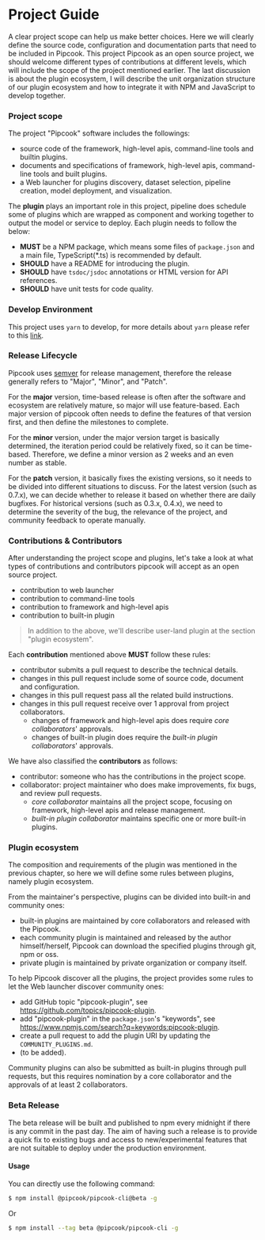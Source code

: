 # Project Guide

A clear project scope can help us make better choices. Here we will clearly define the source code, configuration and documentation parts that need to be included in Pipcook. This project Pipcook as an open source project, we should welcome different types of contributions at different levels, which will include the scope of the project mentioned earlier. The last discussion is about the plugin ecosystem, I will describe the unit organization structure of our plugin ecosystem and how to integrate it with NPM and JavaScript to develop together.

### Project scope

The project "Pipcook" software includes the followings:

- source code of the framework, high-level apis, command-line tools and builtin plugins.
- documents and specifications of framework, high-level apis, command-line tools and built plugins.
- a Web launcher for plugins discovery, dataset selection, pipeline creation, model deployment, and visualization.

The **plugin** plays an important role in this project, pipeline does schedule some of plugins which are wrapped as component and working together to output the model or service to deploy. Each plugin needs to follow the below:

- **MUST** be a NPM package, which means some files of `package.json` and a main file, TypeScript(*.ts) is recommended by default.
- **SHOULD** have a README for introducing the plugin.
- **SHOULD** have `tsdoc/jsdoc` annotations or HTML version for API references.
- **SHOULD** have unit tests for code quality.

### Develop Environment 

This project uses `yarn` to develop, for more details about `yarn` please refer to this [link](https://yarnpkg.com/).

### Release Lifecycle

Pipcook uses [semver][] for release management, therefore the release generally refers to "Major", "Minor", and "Patch".

For the **major** version, time-based release is often after the software and ecosystem are relatively mature, so major will use feature-based. Each major version of pipcook often needs to define the features of that version first, and then define the milestones to complete.

For the **minor** version, under the major version target is basically determined, the iteration period could be relatively fixed, so it can be time-based. Therefore, we define a minor version as 2 weeks and an even number as stable.

For the **patch** version, it basically fixes the existing versions, so it needs to be divided into different situations to discuss. For the latest version (such as 0.7.x), we can decide whether to release it based on whether there are daily bugfixes. For historical versions (such as 0.3.x, 0.4.x), we need to determine the severity of the bug, the relevance of the project, and community feedback to operate manually.

### Contributions & Contributors

After understanding the project scope and plugins, let's take a look at what types of contributions and contributors pipcook will accept as an open source project.

- contribution to web launcher
- contribution to command-line tools
- contribution to framework and high-level apis
- contribution to built-in plugin

> In addition to the above, we'll describe user-land plugin at the section "plugin ecosystem".

Each **contribution** mentioned above **MUST** follow these rules:

- contributor submits a pull request to describe the technical details.
- changes in this pull request include some of source code, document and configuration.
- changes in this pull request pass all the related build instructions.
- changes in this pull request receive over 1 approval from project collaborators.
  - changes of framework and high-level apis does require *core collaborators*' approvals.
  - changes of built-in plugin does require the *built-in plugin collaborators*' approvals.

We have also classified the **contributors** as follows:

- contributor: someone who has the contributions in the project scope.
- collaborator: project maintainer who does make improvements, fix bugs, and review pull requests.
  - *core collaborator* maintains all the project scope, focusing on framework, high-level apis and release management.
  - *built-in plugin collaborator* maintains specific one or more built-in plugins.

### Plugin ecosystem

The composition and requirements of the plugin was mentioned in the previous chapter, so here we will define some rules between plugins, namely plugin ecosystem.

From the maintainer's perspective, plugins can be divided into built-in and community ones:

- built-in plugins are maintained by core collaborators and released with the Pipcook.
- each community plugin is maintained and released by the author himself/herself, Pipcook can download the specified plugins through git, npm or oss.
- private plugin is maintained by private organization or company itself.

To help Pipcook discover all the plugins, the project provides some rules to let the Web launcher discover community ones:

- add GitHub topic "pipcook-plugin", see https://github.com/topics/pipcook-plugin.
- add "pipcook-plugin" in the `package.json`'s "keywords", see https://www.npmjs.com/search?q=keywords:pipcook-plugin.
- create a pull request to add the plugin URI by updating the `COMMUNITY_PLUGINS.md`.
- (to be added).

Community plugins can also be submitted as built-in plugins through pull requests, but this requires nomination by a core collaborator and the approvals of at least 2 collaborators.

[semver]: https://semver.org/

### Beta Release

The beta release will be built and published to npm every midnight if there is any commit in the past day.
The aim of having such a release is to provide a quick fix to existing bugs and access to new/experimental features that are not suitable to deploy under the production environment.

#### Usage

You can directly use the following command:
```bash
$ npm install @pipcook/pipcook-cli@beta -g
```

Or

```bash
$ npm install --tag beta @pipcook/pipcook-cli -g
```
